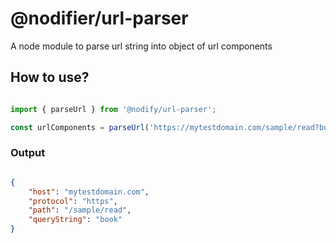 # @nodifier/url-parser

A node module to parse url string into object of url components

## How to use?

```typescript

import { parseUrl } from '@nodify/url-parser';

const urlComponents = parseUrl('https://mytestdomain.com/sample/read?book=1');

```

### Output

```json

{
    "host": "mytestdomain.com",
    "protocol": "https",
    "path": "/sample/read",
    "queryString": "book"
}

```